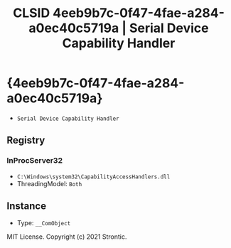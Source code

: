 ﻿---
title: "CLSID 4eeb9b7c-0f47-4fae-a284-a0ec40c5719a | Serial Device Capability Handler"
excerpt: What is COM-Object CLSID 4eeb9b7c-0f47-4fae-a284-a0ec40c5719a?
---

# {4eeb9b7c-0f47-4fae-a284-a0ec40c5719a}

* `Serial Device Capability Handler`

## Registry


### InProcServer32

* `C:\Windows\system32\CapabilityAccessHandlers.dll`
* ThreadingModel: `Both`

## Instance

* Type: `__ComObject`

MIT License. Copyright (c) 2021 Strontic.


